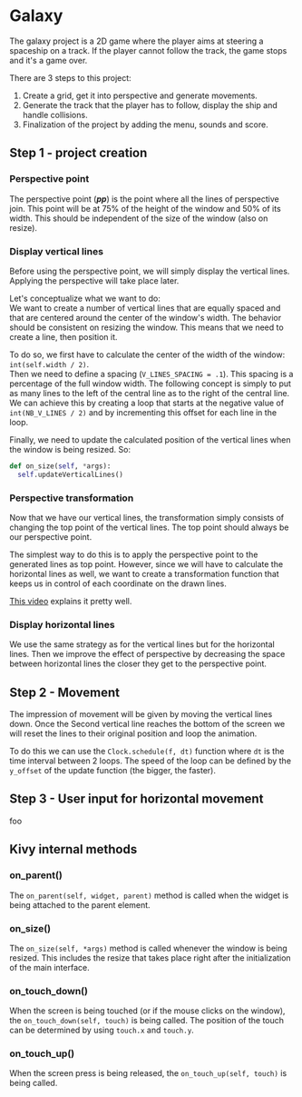 # Galaxy

The galaxy project is a 2D game where the player aims at steering a spaceship on a track. If the player cannot follow the track, the game stops and it's a game over.

There are 3 steps to this project:

1. Create a grid, get it into perspective and generate movements.
2. Generate the track that the player has to follow, display the ship and handle collisions.
3. Finalization of the project by adding the menu, sounds and score.

## Step 1 - project creation

### Perspective point

The perspective point (**_pp_**) is the point where all the lines of perspective join. This point will be at 75% of the height of the window and 50% of its width. This should be independent of the size of the window (also on resize).

### Display vertical lines

Before using the perspective point, we will simply display the vertical lines. Applying the perspective will take place later.

Let's conceptualize what we want to do:<br/>
We want to create a number of vertical lines that are equally spaced and that are centered around the center of the window's width. The behavior should be consistent on resizing the window. This means that we need to create a line, then position it.

To do so, we first have to calculate the center of the width of the window: `int(self.width / 2)`.<br/>
Then we need to define a spacing (`V_LINES_SPACING = .1`). This spacing is a percentage of the full window width. The following concept is simply to put as many lines to the left of the central line as to the right of the central line. We can achieve this by creating a loop that starts at the negative value of `int(NB_V_LINES / 2)` and by incrementing this offset for each line in the loop.

Finally, we need to update the calculated position of the vertical lines when the window is being resized. So:<br/>

```python
def on_size(self, *args):
  self.updateVerticalLines()
```

### Perspective transformation

Now that we have our vertical lines, the transformation simply consists of changing the top point of the vertical lines. The top point should always be our perspective point.

The simplest way to do this is to apply the perspective point to the generated lines as top point. However, since we will have to calculate the horizontal lines as well, we want to create a transformation function that keeps us in control of each coordinate on the drawn lines.

[This video](https://www.youtube.com/watch?v=l8Imtec4ReQ&t=10511s) explains it pretty well.

### Display horizontal lines

We use the same strategy as for the vertical lines but for the horizontal lines. Then we improve the effect of perspective by decreasing the space between horizontal lines the closer they get to the perspective point.

## Step 2 - Movement

The impression of movement will be given by moving the vertical lines down. Once the Second vertical line reaches the bottom of the screen we will reset the lines to their original position and loop the animation.

To do this we can use the `Clock.schedule(f, dt)` function where `dt` is the time interval between 2 loops. The speed of the loop can be defined by the `y_offset` of the update function (the bigger, the faster).

## Step 3 - User input for horizontal movement

foo

## Kivy internal methods

### on_parent()

The `on_parent(self, widget, parent)` method is called when the widget is being attached to the parent element.

### on_size()

The `on_size(self, *args)` method is called whenever the window is being resized. This includes the resize that takes place right after the initialization of the main interface.

### on_touch_down()

When the screen is being touched (or if the mouse clicks on the window), the `on_touch_down(self, touch)` is being called. The position of the touch can be determined by using `touch.x` and `touch.y`.

### on_touch_up()

When the screen press is being released, the `on_touch_up(self, touch)` is being called.
